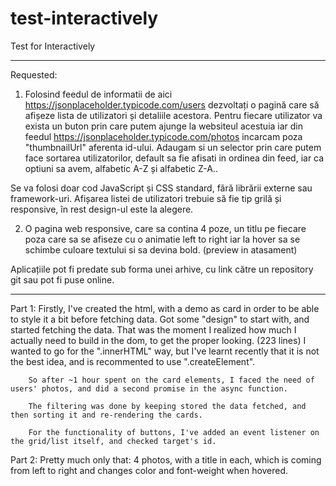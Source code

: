 # test-interactively
Test for Interactively

<hr>

Requested:

1. Folosind feedul de informatii de aici https://jsonplaceholder.typicode.com/users dezvoltați o pagină care să afișeze lista de utilizatori și detaliile acestora. Pentru fiecare utilizator va exista un buton prin care putem ajunge la websiteul acestuia iar din feedul https://jsonplaceholder.typicode.com/photos incarcam poza "thumbnailUrl" aferenta id-ului.
Adaugam si un selector prin care putem face sortarea utilizatorilor, default sa fie afisati in ordinea din feed, iar ca optiuni sa avem, alfabetic A-Z și alfabetic Z-A..

Se va folosi doar cod JavaScript și CSS standard, fără librării externe sau framework-uri. Afișarea listei de utilizatori trebuie să fie tip grilă și responsive, în rest design-ul este la alegere.

2. O pagina web responsive, care sa contina 4 poze, un titlu pe fiecare poza care sa se afiseze cu o animatie left to right iar la hover sa se schimbe culoare textului si sa devina bold. (preview in atasament)

Aplicațiile pot fi predate sub forma unei arhive, cu link către un repository git sau pot fi puse online.

<hr>

Part 1:
        Firstly, I've created the html, with a demo as card in order to be able to style it a bit before fetching data.
        Got some "design" to start with, and started fetching the data. That was the moment I realized how much I actually need to build in the dom, to get the proper looking. (223 lines)
        I wanted to go for the ".innerHTML" way, but I've learnt recently that it is not the best idea, and is recommented to use ".createElement".
        
        So after ~1 hour spent on the card elements, I faced the need of users' photos, and did a second promise in the async function.
        
        The filtering was done by keeping stored the data fetched, and then sorting it and re-rendering the cards.
        
        For the functionality of buttons, I've added an event listener on the grid/list itself, and checked target's id.
        
Part 2:
        Pretty much only that: 4 photos, with a title in each, which is coming from left to right and changes color and font-weight when hovered.
